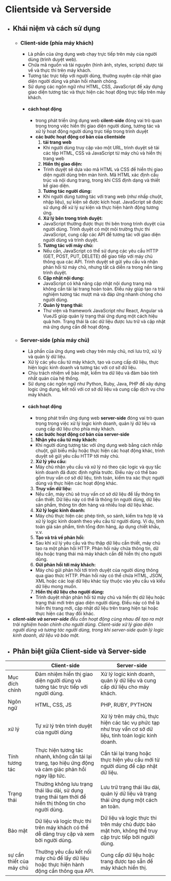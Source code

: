 # Clientside và Serverside
- ## Khái niệm và cách sử dụng
	- ### Client-side (phía máy khách)
		- Là phần của ứng dụng web chạy trực tiếp trên máy của người dùng (trình duyệt web).
		- Chứa mã nguồn và tài nguyên (hình ảnh, styles, scripts) được tải về và thực thi trên máy khách.
		- Tương tác trực tiếp với người dùng, thường xuyên cập nhật giao diện người dùng và phản hồi nhanh chóng.
		- Sử dụng các ngôn ngữ như HTML, CSS, JavaScript để xây dựng giao diện tương tác và thực hiện các hoạt động trực tiếp trên máy khách.
		- #### cách hoạt động
			- trong phát triển ứng dụng web **cilent-side** đóng vai trò quan trọng trong việc hiển thị giao diện người dùng, tương tác  và xử lý hoạt động người dùng trực tiếp trong trình duyệt
			- **các bước hoạt động cơ bản của clientside**
				1. **tải trang web**
				- Khi người dùng truy cập vào một URL, trình duyệt sẽ tải các tệp HTML, CSS và JavaScript từ máy chủ và hiển thị trang web
				2. **Hiển thị giao diện:**
				- Trình duyệt sẽ dựa vào mã HTML và CSS để hiển thị giao diện người dùng trên màn hình. Mã HTML xác định cấu trúc và nội dung trang, trong khi CSS định dạng và thiết kế giao diện.
				3. **Tương tác người dùng:**
				- Khi người dùng tương tác với trang web (như nhấp chuột, nhập liệu), sự kiện sẽ được kích hoạt. JavaScript sẽ được sử dụng để xử lý sự kiện và thực hiện hành động tương ứng.
				4. **Xử lý bên trong trình duyệt:**
				- JavaScript thường được thực thi bên trong trình duyệt của người dùng. Trình duyệt có một môi trường thực thi JavaScript, cung cấp các API để tương tác với giao diện người dùng và trình duyệt.
				5. **Tương tác với máy chủ:**
				- Nếu cần, JavaScript có thể sử dụng các yêu cầu HTTP (GET, POST, PUT, DELETE) để giao tiếp với máy chủ thông qua các API. Trình duyệt sẽ gửi yêu cầu và nhận phản hồi từ máy chủ, nhưng tất cả diễn ra trong nền tảng trình duyệt.
				6. **Cập nhật nội dung:**
				- JavaScript có khả năng cập nhật nội dung trang mà không cần tải lại trang hoàn toàn. Điều này giúp tạo ra trải nghiệm tương tác mượt mà và đáp ứng nhanh chóng cho người dùng.
				7. **Quản lý trạng thái:**
				- Thư viện và framework JavaScript như React, Angular và VueJS giúp quản lý trạng thái ứng dụng một cách hiệu quả hơn. Trạng thái là các dữ liệu được lưu trữ và cập nhật mà ứng dụng cần để hoạt động.
	- ### Server-side (phía máy chủ)
		- Là phần của ứng dụng web chạy trên máy chủ, nơi lưu trữ, xử lý và quản lý dữ liệu.
		- Xử lý các yêu cầu từ máy khách, tạo và cung cấp dữ liệu, thực hiện logic kinh doanh và tương tác với cơ sở dữ liệu.
		- Chịu trách nhiệm về bảo mật, kiểm tra dữ liệu và đảm bảo tính nhất quán của hệ thống.
		- Sử dụng các ngôn ngữ như Python, Ruby, Java, PHP để xây dựng logic ứng dụng, kết nối với cơ sở dữ liệu và cung cấp dịch vụ cho máy khách.
		- #### cách hoạt động
			- trong phát triển ứng dụng web **server-side** đóng vai trò quan trọng trong việc xử lý logic kinh doanh, quản lý dữ liệu và cung cấp dữ liệu cho phía máy khách. 
			- **các bước hoạt động cơ bản của server-side**
			1. **Nhận yêu cầu từ máy khách:**
			- Khi người dùng tương tác với ứng dụng web bằng cách nhấp chuột, gửi biểu mẫu hoặc thực hiện các hoạt động khác, trình duyệt sẽ gửi yêu cầu HTTP tới máy chủ.
			2. **Xử lý yêu cầu:**
			- Máy chủ nhận yêu cầu và xử lý nó theo các logic và quy tắc kinh doanh đã được định nghĩa trước. Điều này có thể bao gồm truy vấn cơ sở dữ liệu, tính toán, kiểm tra xác thực người dùng và thực hiện các hoạt động khác.
			3. **Truy vấn dữ liệu:**
			- Nếu cần, máy chủ sẽ truy vấn cơ sở dữ liệu để lấy thông tin cần thiết. Dữ liệu này có thể là thông tin người dùng, dữ liệu sản phẩm, thông tin đơn hàng và nhiều loại dữ liệu khác.
			4. **Xử lý logic kinh doanh:**
			- Máy chủ thực hiện các phép tính, so sánh, kiểm tra hợp lệ và xử lý logic kinh doanh theo yêu cầu từ người dùng. Ví dụ, tính toán giá sản phẩm, tính tổng đơn hàng, áp dụng chiết khấu, v.v.
			5. **Tạo và trả về phản hồi:**
			- Sau khi xử lý yêu cầu và thu thập dữ liệu cần thiết, máy chủ tạo ra một phản hồi HTTP. Phản hồi này chứa thông tin, dữ liệu hoặc trạng thái mà máy khách cần để hiển thị cho người dùng.
			6. **Gửi phản hồi tới máy khách:**
			- Máy chủ gửi phản hồi tới trình duyệt của người dùng thông qua giao thức HTTP. Phản hồi này có thể chứa HTML, JSON, XML hoặc các loại dữ liệu khác tùy thuộc vào yêu cầu và kiểu dữ liệu mong muốn.
			7. **Hiển thị dữ liệu cho người dùng:**
			- Trình duyệt nhận phản hồi từ máy chủ và hiển thị dữ liệu hoặc trạng thái mới trên giao diện người dùng. Điều này có thể là hiển thị trang mới, cập nhật dữ liệu trên trang hiện tại hoặc thực hiện các thay đổi khác.
- ***client-side và server-side** đều cần hoạt động cùng nhau để tạo ra một trải nghiệm hoàn chỉnh cho người dùng. Client-side xử lý giao diện người dùng và tương tác người dùng, trong khi server-side quản lý logic kinh doanh, dữ liệu và bảo mật.*
- ## Phân biệt giữa Client-side và Server-side
| | Client-side      | Server-side      |
| ------------|------------|------------|
|Mục đích chính| Đảm nhiệm hiển thị giao diện người dùng và tương tác trực tiếp với người dùng. | Xử lý logic kinh doanh, quản lý dữ liệu và cung cấp dữ liệu cho máy khách. |
|Ngôn ngữ| HTML, CSS, JS | PHP, RUBY, PYTHON |
|xử lý| Tự xử lý trên trình duyệt của người dùng | Xử lý trên máy chủ, thực hiện các tác vụ phức tạp như truy vấn cơ sở dữ liệu, tính toán logic kinh doanh. |
|Tính tương tác| Thực hiện tương tác nhanh, không cần tải lại trang, tạo hiệu ứng động và cảm giác phản hồi ngay lập tức. | Cần tải lại trang hoặc thực hiện yêu cầu mới từ người dùng để cập nhật dữ liệu. | 
|Trạng thái| Thường không lưu trạng thái lâu dài, sử dụng trạng thái tạm thời để hiển thị thông tin cho người dùng. | Lưu trữ trạng thái lâu dài, quản lý dữ liệu và trạng thái ứng dụng một cách an toàn. | 
|Bảo mật| Dữ liệu và logic thực thi trên máy khách có thể dễ dàng truy cập và xem bởi người dùng. | Dữ liệu và logic thực thi trên máy chủ được bảo mật hơn, không thể truy cập trực tiếp bởi người dùng. | 
|sự cần thiết của máy chủ| Thường yêu cầu kết nối máy chủ để lấy dữ liệu hoặc thực hiện hành động cần thông qua API. | Cung cấp dữ liệu hoặc trang được tạo sẵn để máy khách hiển thị. | 
